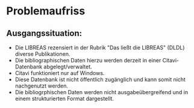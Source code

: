 # Problemaufriss


## Ausgangssituation:

- Die LIBREAS rezensiert in der Rubrik "Das ließt die LIBREAS" (DLDL) diverse Publikationen.
- Die bibliographischen Daten hierzu werden derzeit in einer Citavi-Datenbank abgelegt/verwaltet.
- Citavi funktioniert nur auf Windows.
- Diese Datenbank ist nicht öffentlich zugänglich und kann somit nicht nachgenutzt werden.
- Die bibliogrphischen Daten werden nicht ausgabeübergreifend und in einem strukturierten Format dargestellt. 
